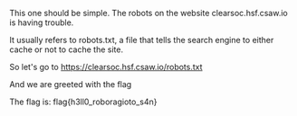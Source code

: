 This one should be simple. The robots on the website clearsoc.hsf.csaw.io is having trouble.

It usually refers to robots.txt, a file that tells the search engine to either cache or not to cache the site.

So let's go to https://clearsoc.hsf.csaw.io/robots.txt

And we are greeted with the flag

The flag is:
flag{h3ll0_roboragioto_s4n}